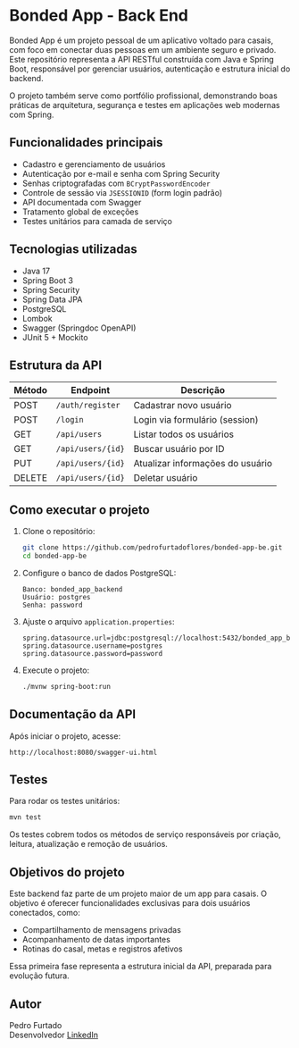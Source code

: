 # Bonded App - Back End

Bonded App é um projeto pessoal de um aplicativo voltado para casais, com foco em conectar duas pessoas em um ambiente seguro e privado. Este repositório representa a API RESTful construída com Java e Spring Boot, responsável por gerenciar usuários, autenticação e estrutura inicial do backend.

O projeto também serve como portfólio profissional, demonstrando boas práticas de arquitetura, segurança e testes em aplicações web modernas com Spring.

## Funcionalidades principais

- Cadastro e gerenciamento de usuários
- Autenticação por e-mail e senha com Spring Security
- Senhas criptografadas com `BCryptPasswordEncoder`
- Controle de sessão via `JSESSIONID` (form login padrão)
- API documentada com Swagger
- Tratamento global de exceções
- Testes unitários para camada de serviço

## Tecnologias utilizadas

- Java 17
- Spring Boot 3
- Spring Security
- Spring Data JPA
- PostgreSQL
- Lombok
- Swagger (Springdoc OpenAPI)
- JUnit 5 + Mockito

## Estrutura da API

| Método | Endpoint           | Descrição                          |
|--------|--------------------|------------------------------------|
| POST   | `/auth/register`   | Cadastrar novo usuário             |
| POST   | `/login`           | Login via formulário (session)     |
| GET    | `/api/users`       | Listar todos os usuários           |
| GET    | `/api/users/{id}`  | Buscar usuário por ID              |
| PUT    | `/api/users/{id}`  | Atualizar informações do usuário   |
| DELETE | `/api/users/{id}`  | Deletar usuário                    |

## Como executar o projeto

1. Clone o repositório:
   ```bash
   git clone https://github.com/pedrofurtadoflores/bonded-app-be.git
   cd bonded-app-be
   ```

2. Configure o banco de dados PostgreSQL:
   ```
   Banco: bonded_app_backend
   Usuário: postgres
   Senha: password
   ```

3. Ajuste o arquivo `application.properties`:
   ```
   spring.datasource.url=jdbc:postgresql://localhost:5432/bonded_app_backend
   spring.datasource.username=postgres
   spring.datasource.password=password
   ```

4. Execute o projeto:
   ```bash
   ./mvnw spring-boot:run
   ```

## Documentação da API

Após iniciar o projeto, acesse:
```
http://localhost:8080/swagger-ui.html
```

## Testes

Para rodar os testes unitários:

```bash
mvn test
```

Os testes cobrem todos os métodos de serviço responsáveis por criação, leitura, atualização e remoção de usuários.

## Objetivos do projeto

Este backend faz parte de um projeto maior de um app para casais. O objetivo é oferecer funcionalidades exclusivas para dois usuários conectados, como:

- Compartilhamento de mensagens privadas
- Acompanhamento de datas importantes
- Rotinas do casal, metas e registros afetivos

Essa primeira fase representa a estrutura inicial da API, preparada para evolução futura.

## Autor

Pedro Furtado  
Desenvolvedor 
[LinkedIn](https://www.linkedin.com/in/pedrofurtado-dev)
